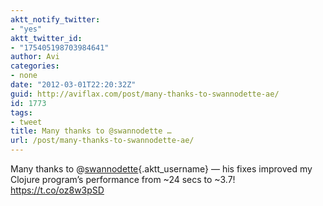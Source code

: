 ```yaml
---
aktt_notify_twitter:
- "yes"
aktt_twitter_id:
- "175405198703984641"
author: Avi
categories:
- none
date: "2012-03-01T22:20:32Z"
guid: http://aviflax.com/post/many-thanks-to-swannodette-ae/
id: 1773
tags:
- tweet
title: Many thanks to @swannodette …
url: /post/many-thanks-to-swannodette-ae/
---
```

Many thanks to @[swannodette](http://twitter.com/swannodette){.aktt_username} — his fixes improved my Clojure program’s performance from ~24 secs to ~3.7! <a href="https://t.co/oz8w3pSD" rel="nofollow">https://t.co/oz8w3pSD</a>